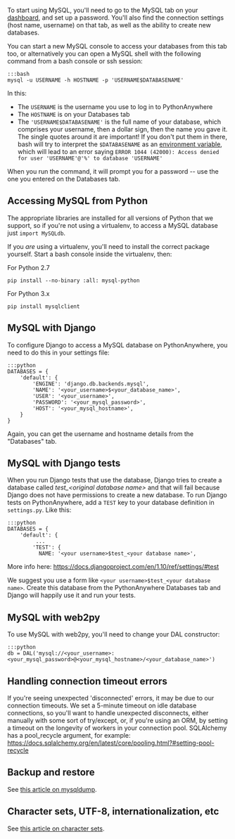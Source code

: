 <!--
.. title: Using MySQL
.. slug: UsingMySQL
.. date: 2015-05-13 14:35:28 UTC+01:00
.. tags:
.. category:
.. link:
.. description:
.. type: text
-->

To start using MySQL, you'll need to go to the MySQL tab on your
[dashboard](https://www.pythonanywhere.com/dashboard/), and set up a password.
You'll also find the connection settings (host name, username) on that tab, as
well as the ability to create new databases.

You can start a new MySQL console to access your databases from this tab too, or
alternatively you can open a MySQL shell with the following command from a
bash console or ssh session:

    :::bash
    mysql -u USERNAME -h HOSTNAME -p 'USERNAME$DATABASENAME'


In this:

* The `USERNAME` is the username you use to log in to PythonAnywhere
* The `HOSTNAME` is on your Databases tab
* The `'USERNAME$DATABASENAME'` is the full name of your database, which comprises
  your username, then a dollar sign, then the name you gave it.  The single quotes
  around it are important!  If you don't put them in there, bash will try to interpret
  the `$DATABASENAME` as an [environment variable](http://tldp.org/LDP/Bash-Beginners-Guide/html/sect_03_02.html),
  which will lead to an error saying `ERROR 1044 (42000): Access denied for user 'USERNAME'@'%' to database 'USERNAME'`

When you run the command, it will prompt you for a password -- use the one you
entered on the Databases tab.


## Accessing MySQL from Python

The appropriate libraries are installed for all versions of Python that we
support, so if you're not using a virtualenv, to access a MySQL database
just `import MySQLdb`.

If you *are* using a virtualenv, you'll need to install the correct package
yourself.  Start a bash console inside the virtualenv, then:

For Python 2.7

    pip install --no-binary :all: mysql-python

For Python 3.x

    pip install mysqlclient



## MySQL with Django


To configure Django to access a MySQL database on PythonAnywhere, you need to do
this in your settings file:

    :::python
    DATABASES = {
        'default': {
            'ENGINE': 'django.db.backends.mysql',
            'NAME': '<your_username>$<your_database_name>',
            'USER': '<your_username>',
            'PASSWORD': '<your_mysql_password>',
            'HOST': '<your_mysql_hostname>',
        }
    }


Again, you can get the username and hostname details from the "Databases" tab.


## MySQL with Django tests


When you run Django tests that use the database, Django tries to create a
database called *test_&lt;original database name&gt;* and that will fail because
Django does not have permissions to create a new database. To run Django tests
on PythonAnywhere, add a `TEST` key to your database definition in
`settings.py`. Like this:

    :::python
    DATABASES = {
        'default': {
             ...
            'TEST': {
              NAME: '<your username>$test_<your database name>',

More info here: https://docs.djangoproject.com/en/1.10/ref/settings/#test

We suggest you use a form like `<your username>$test_<your database name>`.
Create this database from the PythonAnywhere Databases tab and Django will
happily use it and run your tests.


## MySQL with web2py
To use MySQL with web2py, you'll need to change your DAL constructor:

    :::python
    db = DAL('mysql://<your_username>:<your_mysql_password>@<your_mysql_hostname>/<your_database_name>')


## Handling connection timeout errors


If you're seeing unexpected 'disconnected' errors, it may be due to our
connection timeouts. We set a 5-minute timeout on idle database connections, so
you'll want to handle unexpected disconnects, either manually with some sort of
try/except, or, if you're using an ORM, by setting a timeout on the longevity
of workers in your connection pool. SQLAlchemy has a pool_recycle argument,
for example: <https://docs.sqlalchemy.org/en/latest/core/pooling.html?#setting-pool-recycle>


## Backup and restore

See [this article on mysqldump](/pages/MySQLBackupRestore).


## Character sets, UTF-8, internationalization, etc

See [this article on character sets](/pages/DatabaseCharacterSets).

